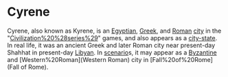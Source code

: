 # Cyrene

Cyrene, also known as Kyrene, is an [Egyptian](Egyptian), [Greek](Greek), and [Roman](Roman) [city](city) in the "[Civilization%20%28series%29](Civilization)" games, and also appears as a [city-state](city-state). In real life, it was an ancient Greek and later Roman city near present-day Shahhat in present-day [Libyan](Libya).
In [scenario](scenario)s, it may appear as a [Byzantine](Byzantine) and [Western%20Roman](Western Roman) city in [Fall%20of%20Rome](Fall of Rome).